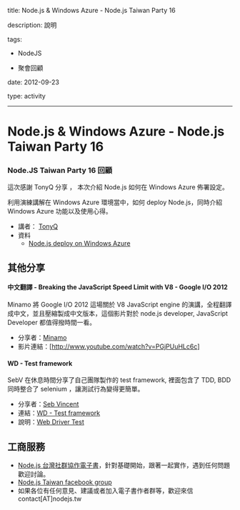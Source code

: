title: Node.js & Windows Azure - Node.js Taiwan Party 16
description: 說明
tags:
 - NodeJS
 - 聚會回顧
date: 2012-09-23
type: activity
---
# Node.js &amp; Windows Azure - Node.js Taiwan Party 16

### Node.JS Taiwan Party 16 回顧

這次感謝 TonyQ 分享 ， 本次介紹 Node.js 如何在 Windows Azure 佈署設定。

利用演練講解在 Windows Azure 環境當中，如何 deploy Node.js，同時介紹 Windows Azure 功能以及使用心得。

* 講者： [TonyQ][0]
* 資料 
  * [Node.js deploy on Windows Azure][1]


## 其他分享

#### 中文翻譯 - Breaking the JavaScript Speed Limit with V8 - Google I/O 2012

Minamo 將 Google I/O 2012 這場關於 V8 JavaScript engine 的演講，全程翻譯成中文，並且壓縮製成中文版本，這個影片對於 node.js developer, JavaScript Developer 都值得撥時間一看。

* 分享者：[Minamo][2]
* 影片連結：[http://www.youtube.com/watch?v=PGjPUuHLc6c]


#### WD - Test framework

SebV 在休息時間分享了自己團隊製作的 test framework, 裡面包含了 TDD, BDD 同時整合了 selenium ，讓測試行為變得更簡單。

* 分享者：[Seb Vincent][3]
* 連結：[WD - Test framework][4]
* 說明：[Web Driver Test][5]


## 工商服務

* [Node.js 台灣社群協作電子書][6]，針對基礎開始，跟著一起實作，遇到任何問題歡迎討論。
* [Node.js Taiwan facebook group][7]
* 如果各位有任何意見、建議或者加入電子書作者群等，歡迎來信 contact[AT]nodejs.tw



[0]: http://www.facebook.com/tonylovejavan
[1]: http://youtu.be/959SFz5e8vI
[2]: http://www.facebook.com/minamo.ph
[3]: http://www.facebook.com/seb.ga.vincent
[4]: https://github.com/admc/wd
[5]: https://saucelabs.com/docs/ondemand/getting-started/env/js/se2/mac
[6]: http://book.nodejs.tw
[7]: http://www.facebook.com/groups/node.js.tw/
